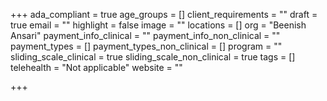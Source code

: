 +++
ada_compliant = true
age_groups = []
client_requirements = ""
draft = true
email = ""
highlight = false
image = ""
locations = []
org = "Beenish Ansari"
payment_info_clinical = ""
payment_info_non_clinical = ""
payment_types = []
payment_types_non_clinical = []
program = ""
sliding_scale_clinical = true
sliding_scale_non_clinical = true
tags = []
telehealth = "Not applicable"
website = ""

+++
